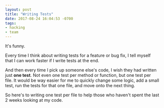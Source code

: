 ```yaml
---
layout: post
title: "Writing Tests"
date: 2017-08-24 16:04:53 -0700
tags:
- hacking
- team
---
```


It's funny.

Every time I think about writing tests for a feature or bug fix, I tell myself
that I can work faster if I write tests at the end.

And then every time I pick up someone else's code, I wish they had written
just **one test**. Not even one test per method or function, but one test per file.
It would be way easier for me to quickly change some logic, add a small test,
run the tests for that one file, and move onto the next thing.

So here's to writing one test per file to help those who haven't spent the last
2 weeks looking at my code.
